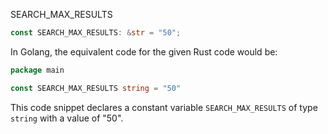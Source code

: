 SEARCH_MAX_RESULTS

```rust
const SEARCH_MAX_RESULTS: &str = "50";
```


In Golang, the equivalent code for the given Rust code would be:

```go
package main

const SEARCH_MAX_RESULTS string = "50"
``` 

This code snippet declares a constant variable `SEARCH_MAX_RESULTS` of type `string` with a value of "50".